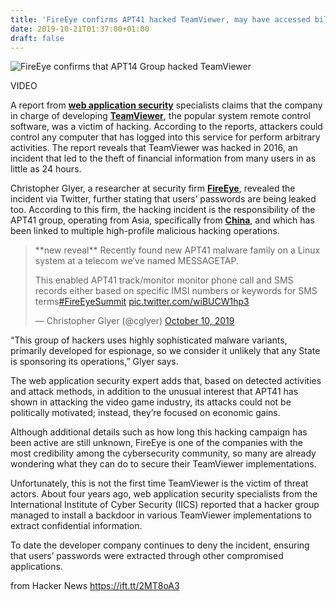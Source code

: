 ```yaml
---
title: 'FireEye confirms APT41 hacked TeamViewer, may have accessed billions of devices'
date: 2019-10-21T01:37:00+01:00
draft: false
---
```


![](https://www.securitynewspaper.com/snews-up/2019/10/teamviewer-apt41-hack.jpg "FireEye confirms that APT14 Group hacked TeamViewer")  

VIDEO

A report from **[web application security](https://www.iicybersecurity.com/web-application-security-testing-company.html)** specialists claims that the company in charge of developing **[TeamViewer](https://www.securitynewspaper.com/2019/10/03/hackers-are-taking-control-of-billboards-to-display-porn-reported-incidents-in-the-u-s-mexico-argentina-and-new-zealand/)**, the popular system remote control software, was a victim of hacking. According to the reports, attackers could control any computer that has logged into this service for perform arbitrary activities. The report reveals that TeamViewer was hacked in 2016, an incident that led to the theft of financial information from many users in as little as 24 hours.

Christopher Glyer, a researcher at security firm **[FireEye](https://meterpreter.org/fireeye-apt41-compromised-company-behind-teamviewer-which-enabled-them-to-access-any-system-with-teamviewer-installed/)**, revealed the incident via Twitter, further stating that users’ passwords are being leaked too. According to this firm, the hacking incident is the responsibility of the APT41 group, operating from Asia, specifically from **[China](https://www.securitynewspaper.com/2019/10/07/there-is-no-cash-at-atms-in-hong-kong-citizens-are-buying-bitcoin-because-of-new-law-in-china/)**, and which has been linked to multiple high-profile malicious hacking operations.

> \*\*new reveal\*\* Recently found new APT41 malware family on a Linux system at a telecom we’ve named MESSAGETAP.  
>   
> This enabled APT41 track/monitor monitor phone call and SMS records either based on specific IMSI numbers or keywords for SMS terms[#FireEyeSummit](https://twitter.com/hashtag/FireEyeSummit?src=hash&ref_src=twsrc%5Etfw) [pic.twitter.com/wiBUCW1hp3](https://t.co/wiBUCW1hp3)
> 
> — Christopher Glyer (@cglyer) [October 10, 2019](https://twitter.com/cglyer/status/1182415016542248960?ref_src=twsrc%5Etfw)

“This group of hackers uses highly sophisticated malware variants, primarily developed for espionage, so we consider it unlikely that any State is sponsoring its operations,” Glyer says.

The web application security expert adds that, based on detected activities and attack methods, in addition to the unusual interest that APT41 has shown in attacking the video game industry, its attacks could not be politically motivated; instead, they’re focused on economic gains.

Although additional details such as how long this hacking campaign has been active are still unknown, FireEye is one of the companies with the most credibility among the cybersecurity community, so many are already wondering what they can do to secure their TeamViewer implementations.

Unfortunately, this is not the first time TeamViewer is the victim of threat actors. About four years ago, web application security specialists from the International Institute of Cyber Security (IICS) reported that a hacker group managed to install a backdoor in various TeamViewer implementations to extract confidential information.

To date the developer company continues to deny the incident, ensuring that users’ passwords were extracted through other compromised applications.

  
  
from Hacker News https://ift.tt/2MT8oA3